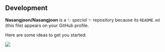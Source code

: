 ## Development

**Nasangjoon/Nasangjoon** is a ✨ _special_ ✨ repository because its `README.md` (this file) appears on your GitHub profile.

Here are some ideas to get you started:

<img src="https://img.shields.io/badge/node.js-%23339933.svg?&style=for-the-badge&logo=node.js&logoColor=white" />
